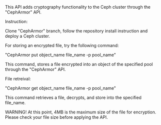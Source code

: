 


This API adds cryptography functionality to the Ceph cluster through the "CephArmor" API. 

Instruction:

Clone "CephArmor" branch, follow the repository install instruction and deploy a Ceph cluster. 



For storing an encrypted file, try the following command:

 "CephArmor put object_name file_name -p pool_name"

This command, stores a file encrypted into an object of the specified pool through the "CephArmor" API.




File retreival:

"CephArmor get object_name file_name -p pool_name"

This command retrieves a file, decrypts, and store into the specified file_name.



WARNING! At this point, 4MB is the maximum size of the file for encryption. Please check your file size before applying the API. 